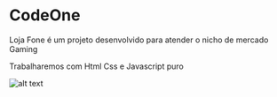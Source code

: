 # CodeOne

Loja Fone é um projeto desenvolvido para atender o nicho de mercado Gaming

Trabalharemos com Html Css e Javascript puro


![alt text](https://scontent-gru2-2.xx.fbcdn.net/v/t1.0-9/123139030_1020599685105221_6373029789017554183_o.jpg?_nc_cat=110&ccb=2&_nc_sid=8024bb&_nc_eui2=AeHqjoMDgQ_RoNqFLUpZoO3YLbvD8sQLasstu8PyxAtqy8mOsND3hjLBP2PRjV6wiCOlyqElwtwgp1QQ4liZ_X8d&_nc_ohc=iDUfCT7MWt8AX9E8pHl&_nc_ht=scontent-gru2-2.xx&oh=5a7222ff81ebb74c615c709273351e89&oe=5FBC9F8D)
